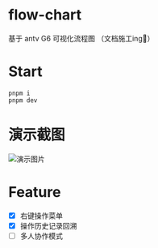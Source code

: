 # flow-chart
基于 antv G6 可视化流程图
（文档施工ing👷）

# Start

```
pnpm i
pnpm dev
```

# 演示截图

![演示图片](./docs//show.gif)

# Feature

- [x] 右键操作菜单
- [x] 操作历史记录回溯
- [ ] 多人协作模式